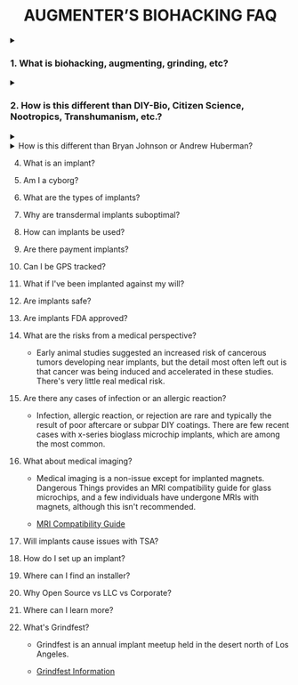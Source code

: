<div align="center"> 

# AUGMENTER’S BIOHACKING FAQ

</div>

<details><summary>

### 1. What is biohacking, augmenting, grinding, etc?

</summary>

- AUGMENTING: To enhance or amplify something by adding to it, or in this context, to modify or improve the human body.

- BIOHACKING: The unconventional or subversive application of technology to enhance or alter the human body's structure or capibilities.

- GRINDING: A subset of biohacking that focuses on more radical and customized implants, augmentations, and modifications.

</details>

<details><summary>

### 2. How is this different than DIY-Bio, Citizen Science, Nootropics, Transhumanism, etc.?

</summary>

- DIY-BIO: Scientific research in biology undertaken by individuals outside the traditional setting of academic or research institutions, utilizing home labs with methods comparable to those in research facilities.

- CITIZEN SCIENCE: Scientific research conducted by non-professionals outside the traditional setting of academic or research institutions.

- NOOTROPICS: Commonly known as "smart drugs" or "cognitive enhancers," these synthetic and natural compounds are purported to enhance cognitive function.

- TRANSHUMANISM: A philosophical movement that promotes the use of technology to augment human existence as a way to improve individual abilities, life quality, and to mitigate disease and suffering.

</details>

<details><summary
             
3. How is this different than Bryan Johnson or Andrew Huberman?

</summary>

ANSWER

</details>

4. What is an implant?

5. Am I a cyborg?

6. What are the types of implants?

7. Why are transdermal implants suboptimal?

8. How can implants be used?

9. Are there payment implants?

10. Can I be GPS tracked?

11. What if I've been implanted against my will?

12. Are implants safe?

13. Are implants FDA approved?

14. What are the risks from a medical perspective?

    - Early animal studies suggested an increased risk of cancerous tumors developing near implants, but the detail most often left out is that cancer was being induced and accelerated in these studies. There's very little real medical risk.

15. Are there any cases of infection or an allergic reaction?

    - Infection, allergic reaction, or rejection are rare and typically the result of poor aftercare or subpar DIY coatings. There are few recent cases with x-series bioglass microchip implants, which are among the most common.

16. What about medical imaging?

    - Medical imaging is a non-issue except for implanted magnets. Dangerous Things provides an MRI compatibility guide for glass microchips, and a few individuals have undergone MRIs with magnets, although this isn't recommended.

    - [MRI Compatibility Guide](https://forum.dangerousthings.com/uploads/default/original/1X/289af3580c98807bdd9de089a27d73f383ce7bce.pdf)

17. Will implants cause issues with TSA?

18. How do I set up an implant?

19. Where can I find an installer?

20. Why Open Source vs LLC vs Corporate?

21. Where can I learn more?

22. What's Grindfest?

    - Grindfest is an annual implant meetup held in the desert north of Los Angeles.

    - [Grindfest Information](https://augmentationlimitles.ipage.com/grindfest/)
